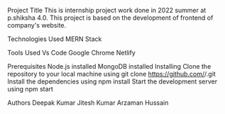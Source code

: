 Project Title
This is internship project work done in 2022 summer at p.shiksha 4.0. This project is based on the development of frontend of company's website.

Technologies Used
MERN Stack

Tools Used
Vs Code
Google Chrome
Netlify

Prerequisites
Node.js installed
MongoDB installed
Installing
Clone the repository to your local machine using git clone https://github.com/<your-username>/<your-repo>.git
Install the dependencies using npm install
Start the development server using npm start


Authors
Deepak Kumar
Jitesh Kumar
Arzaman Hussain
